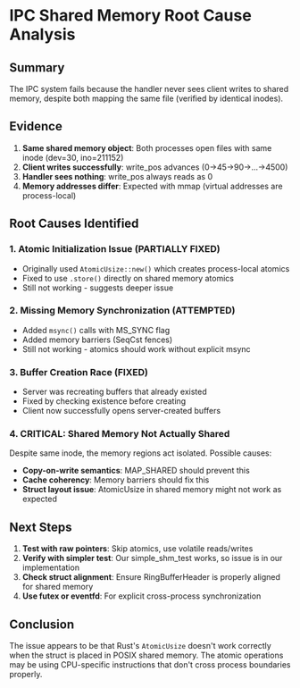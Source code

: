 # IPC Shared Memory Root Cause Analysis

## Summary
The IPC system fails because the handler never sees client writes to shared memory, despite both mapping the same file (verified by identical inodes).

## Evidence
1. **Same shared memory object**: Both processes open files with same inode (dev=30, ino=211152)
2. **Client writes successfully**: write_pos advances (0→45→90→...→4500)  
3. **Handler sees nothing**: write_pos always reads as 0
4. **Memory addresses differ**: Expected with mmap (virtual addresses are process-local)

## Root Causes Identified

### 1. Atomic Initialization Issue (PARTIALLY FIXED)
- Originally used `AtomicUsize::new()` which creates process-local atomics
- Fixed to use `.store()` directly on shared memory atomics
- Still not working - suggests deeper issue

### 2. Missing Memory Synchronization (ATTEMPTED)
- Added `msync()` calls with MS_SYNC flag
- Added memory barriers (SeqCst fences)
- Still not working - atomics should work without explicit msync

### 3. Buffer Creation Race (FIXED)
- Server was recreating buffers that already existed
- Fixed by checking existence before creating
- Client now successfully opens server-created buffers

### 4. CRITICAL: Shared Memory Not Actually Shared
Despite same inode, the memory regions act isolated. Possible causes:
- **Copy-on-write semantics**: MAP_SHARED should prevent this
- **Cache coherency**: Memory barriers should fix this
- **Struct layout issue**: AtomicUsize in shared memory might not work as expected

## Next Steps

1. **Test with raw pointers**: Skip atomics, use volatile reads/writes
2. **Verify with simpler test**: Our simple_shm_test works, so issue is in our implementation
3. **Check struct alignment**: Ensure RingBufferHeader is properly aligned for shared memory
4. **Use futex or eventfd**: For explicit cross-process synchronization

## Conclusion
The issue appears to be that Rust's `AtomicUsize` doesn't work correctly when the struct is placed in POSIX shared memory. The atomic operations may be using CPU-specific instructions that don't cross process boundaries properly.
